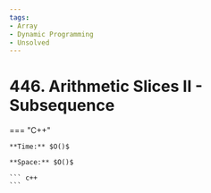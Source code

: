```yaml
---
tags:
- Array
- Dynamic Programming
- Unsolved
---
```



# 446. Arithmetic Slices II - Subsequence

=== "C++"

    **Time:** $O()$

    **Space:** $O()$

    ``` c++
    ```